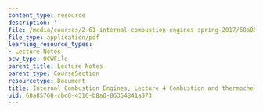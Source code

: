 ```yaml
---
content_type: resource
description: ''
file: /media/courses/2-61-internal-combustion-engines-spring-2017/68a85760cbd84316b8a086354841a873_MIT2_61S17_lec4.pdf
file_type: application/pdf
learning_resource_types:
- Lecture Notes
ocw_type: OCWFile
parent_title: Lecture Notes
parent_type: CourseSection
resourcetype: Document
title: Internal Combustion Engines, Lecture 4 Combustion and thermochemistry
uid: 68a85760-cbd8-4316-b8a0-86354841a873
---
```

